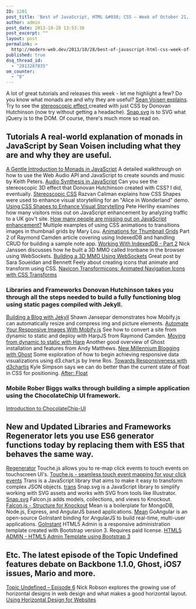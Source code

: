 ```yaml
---
ID: 1201
post_title: 'Best of JavaScript, HTML &#038; CSS – Week of October 21, 2013'
author: admin
post_date: 2013-10-28 13:53:36
post_excerpt: ""
layout: post
permalink: >
  http://modern-web.dev/2013/10/28/best-of-javascript-html-css-week-of-october-21-2013/
published: true
dsq_thread_id:
  - "2813287035"
om_counter:
  - "8"
---
```

A lot of great tutorials and releases this week - let me highlight a few? Do you know what monads are and why they are useful? [Sean Voisen explains][1]. Try to see the [stereoscopic effect ][2]created with just CSS by Donovan Hutchinson (now try without getting a headache). [Snap.svg][3] is to SVG what jQuery is to the DOM. Of course, there's much more so read on. 
## Tutorials A real-world explanation of monads in JavaScript by Sean Voisen including what they are and why they are useful. 

[A Gentle Introduction to Monads in JavaScript][1] A detailed walkthrough on how to use the Web Audio API and JavaScript to create sounds and music by Keith Peters. [Audio Synthesis in JavaScript][4] Can you see the stereoscopic 3D effect that Donovan Hutchinson created with CSS? I did, eventually. [Stereoscopic CSS][2] Razvan Caliman explains how CSS Shapes were used to enhance visual storytelling for an "Alice in Wonderland" demo. [Using CSS Shapes to Enhance Visual Storytelling][5] Pete Herlihy examines how many visitors miss out on JavaScript enhancement by analyzing traffic to a UK gov't site. [How many people are missing out on JavaScript enhancement?][6] Multiple examples of using CSS animations to transitions images in thumbnail grids by Mary Lou. [Animations for Thumbnail Grids][7] Part 2 of Raymond Camden article covering using IndexedDB and handling CRUD for building a sample note app. [Working With IndexedDB - Part 2][8] Nick Janssen discusses how he built a 3D MMO called Ironbane in the browser using WebSockets. [Building a 3D MMO Using WebSockets][9] Great post by Sara Soueidan and Bennett Feely about creating icons that animate and transform using CSS. [Navicon Transformicons: Animated Navigation Icons with CSS Transforms][10] 
### Libraries and Frameworks Donovan Hutchinson takes you through all the steps needed to build a fully functioning blog using static pages compiled with Jekyll. 

[Building a Blog with Jekyll][11] Shawn Jansepar demonstrates how Mobify.js can automatically resize and compress img and picture elements. [Automate Your Responsive Images With Mobify.js][12] See how to convert a site from dynamic to static and deploy with HarpJS from Raymond Camden. [Moving from dynamic to static with Harp][13] Another good overview of Ghost installation and features from Andy Matthews. [New Millennium Blogging with Ghost][14] Some exploration of how to begin achieving responsive data visualizations using d3.chart.js by Irene Ros. [Towards Responsiveness with d3chartjs][15] Kyle Simpson says we can do better than the current state of float in CSS for positioning. [After: Float][16] 
### Mobile Rober Biggs walks through building a simple application using the ChocolateChip UI framework. 

[Introduction to ChocolateChip-UI][17] 
## New and Updated Libraries and Frameworks Regenerator lets you use ES6 generator functions today by replacing them with ES5 that behaves the same way. 

[Regenerator][18] Touche.js allows you to re-map click events to touch events on touchscreen UI's. [Touche.js - seamless touch event mapping for your click events][19] Trans is a JavaScript library that aims to make it easy to transform complex JSON objects. [trans][20] Snap.svg is a JavaScript library to simplify working with SVG assets and works with SVG from tools like Illustrator. [Snap.svg][3] Falcon.js adds models, collections, and views to Knockout. [Falcon.js - Structure for Knockout][21] Mean is a boilerplate for MongoDB, Node.js, Express, and AngularJS based applications. [Mean][22] GoAngular is an open-source GoInstant binding for AngularJS to build real-time, multi-user applications. [GoInstant][23] HTML5 Admin is a responsive administration template created with Bootstrap version 3. Requires paid license. [HTML5 ADMIN - HTML5 Admin Template using Bootstrap 3][24] 
## Etc. The latest episode of the Topic Undefined features debate on Backbone 1.1.0, Ghost, iOS7 issues, Mario and more. 

[Topic Undefined – Episode 6][25] Nick Robson explores the growing use of horizontal designs in web design and what makes a good horizontal layout. [Using Horizontal Design for Websites][26]

 [1]: http://flippinawesome.org/2013/10/28/a-gentle-introduction-to-monads-in-javascript/
 [2]: http://bit.ly/1aHALES
 [3]: http://bit.ly/1bWNiqs
 [4]: http://flippinawesome.org/2013/10/28/audio-synthesis-in-javascript/
 [5]: http://adobe.ly/1ak9s6L
 [6]: http://bit.ly/1ak8NSO
 [7]: http://bit.ly/1aHyARA
 [8]: http://bit.ly/1acGGoA
 [9]: http://davidwalsh.name/3d-websockets
 [10]: http://bit.ly/1ibEcrm
 [11]: http://flippinawesome.org/2013/10/28/building-a-blog-with-jekyll/
 [12]: http://bit.ly/1akbljL
 [13]: http://bit.ly/1aHw8e6
 [14]: http://bit.ly/1acCR2H
 [15]: http://bit.ly/1acCbdM
 [16]: http://html5hub.com/after-float/#i.1jaukal40mez6z
 [17]: http://dailyjs.com/2013/10/24/chui-tutorial/
 [18]: http://bit.ly/16CoPZa
 [19]: http://bit.ly/16CoGFf
 [20]: http://bit.ly/1akfHY9
 [21]: http://bit.ly/Hf8LRY
 [22]: http://bit.ly/1bWKHNo
 [23]: http://bit.ly/1ibEu1A
 [24]: http://bit.ly/1ibDOt8
 [25]: http://bit.ly/1c4kpJ1
 [26]: http://flippinawesome.org/2013/10/28/using-horizontal-design-for-websites/